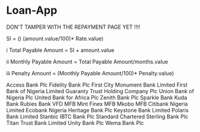 # Loan-App

DON'T TAMPER WITH THE REPAYMENT PAGE YET !!!!


SI = () (amount.value/100)* Rate.value)

i
Total Payable Amount = SI + amount.value

ii 
Monthly Payable Amount = Total Payable Amount/months.value

iii
Penalty Amount = (Monthly Payable Amount/100)* Penalty.value)



Access Bank Plc
Fidelity Bank Plc
First City Monument Bank Limited
First Bank of Nigeria Limited
Guaranty Trust Holding Company Plc
Union Bank of Nigeria Plc
United Bank for Africa Plc
Zenith Bank Plc
Sparkle Bank
Kuda Bank
Rubies Bank
VFD MFB
Mint Finex MFB
Mkobo MFB
Citibank Nigeria Limited
Ecobank Nigeria
Heritage Bank Plc
Keystone Bank Limited
Polaris Bank Limited
Stanbic IBTC Bank Plc
Standard Chartered
Sterling Bank Plc
Titan Trust Bank Limited
Unity Bank Plc
Wema Bank Plc